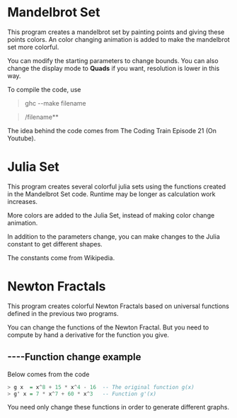 # Mandelbrot Set

This program creates a mandelbrot set by painting points and giving these points colors.
An color changing animation is added to make the mandelbrot set more colorful.

You can modify the starting parameters to change bounds.
You can also change the display mode to __Quads__ if you want, resolution is lower in this way.

To compile the code, use 

> ghc --make filename

> /filename**

The idea behind the code comes from The Coding Train Episode 21 (On Youtube). 

# Julia Set

This program creates several colorful julia sets using the functions created in the 
Mandelbrot Set code. Runtime may be longer as calculation work increases.

More colors are added to the Julia Set, instead of making color change animation.

In addition to the parameters change, you can make changes to the Julia constant to
get different shapes.

The constants come from Wikipedia.

# Newton Fractals

This program creates colorful Newton Fractals based on universal functions defined in
the previous two programs. 

You can change the functions of the Newton Fractal. But you need to compute by hand a
derivative for the function you give.

## ----Function change example

Below comes from the code

```haskell
> g x  = x^8 + 15 * x^4 - 16  -- The original function g(x)
> g' x = 7 * x^7 + 60 * x^3   -- Function g'(x)
```

You need only change these functions in order to generate different graphs.



